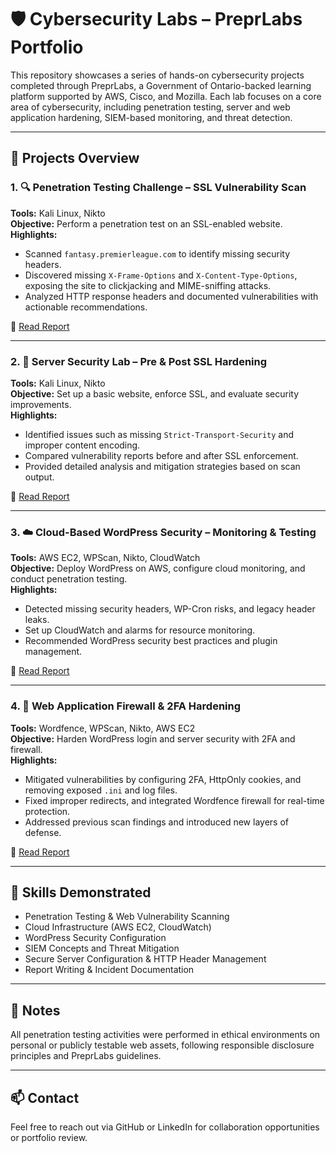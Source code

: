 # 🛡️ Cybersecurity Labs – PreprLabs Portfolio

This repository showcases a series of hands-on cybersecurity projects completed through PreprLabs, a Government of Ontario-backed learning platform supported by AWS, Cisco, and Mozilla. Each lab focuses on a core area of cybersecurity, including penetration testing, server and web application hardening, SIEM-based monitoring, and threat detection.

---

## 📂 Projects Overview

### 1. 🔍 Penetration Testing Challenge – SSL Vulnerability Scan
**Tools:** Kali Linux, Nikto  
**Objective:** Perform a penetration test on an SSL-enabled website.  
**Highlights:**
- Scanned `fantasy.premierleague.com` to identify missing security headers.
- Discovered missing `X-Frame-Options` and `X-Content-Type-Options`, exposing the site to clickjacking and MIME-sniffing attacks.
- Analyzed HTTP response headers and documented vulnerabilities with actionable recommendations.

📄 [Read Report](./Challenge-1_Penetration-Test.md)

---

### 2. 🔐 Server Security Lab – Pre & Post SSL Hardening
**Tools:** Kali Linux, Nikto  
**Objective:** Set up a basic website, enforce SSL, and evaluate security improvements.  
**Highlights:**
- Identified issues such as missing `Strict-Transport-Security` and improper content encoding.
- Compared vulnerability reports before and after SSL enforcement.
- Provided detailed analysis and mitigation strategies based on scan output.

📄 [Read Report](./Challenge-2_Server-Security.md)

---

### 3. ☁️ Cloud-Based WordPress Security – Monitoring & Testing
**Tools:** AWS EC2, WPScan, Nikto, CloudWatch  
**Objective:** Deploy WordPress on AWS, configure cloud monitoring, and conduct penetration testing.  
**Highlights:**
- Detected missing security headers, WP-Cron risks, and legacy header leaks.
- Set up CloudWatch and alarms for resource monitoring.
- Recommended WordPress security best practices and plugin management.

📄 [Read Report](./Challenge-3_WordPress-Cloud-Security.md)

---

### 4. 🧱 Web Application Firewall & 2FA Hardening
**Tools:** Wordfence, WPScan, Nikto, AWS EC2  
**Objective:** Harden WordPress login and server security with 2FA and firewall.  
**Highlights:**
- Mitigated vulnerabilities by configuring 2FA, HttpOnly cookies, and removing exposed `.ini` and log files.
- Fixed improper redirects, and integrated Wordfence firewall for real-time protection.
- Addressed previous scan findings and introduced new layers of defense.

📄 [Read Report](./Challenge-4_Firewall-2FA.md)

---

## 🔧 Skills Demonstrated

- Penetration Testing & Web Vulnerability Scanning
- Cloud Infrastructure (AWS EC2, CloudWatch)
- WordPress Security Configuration
- SIEM Concepts and Threat Mitigation
- Secure Server Configuration & HTTP Header Management
- Report Writing & Incident Documentation

---

## 📌 Notes

All penetration testing activities were performed in ethical environments on personal or publicly testable web assets, following responsible disclosure principles and PreprLabs guidelines.

---

## 📫 Contact

Feel free to reach out via GitHub or LinkedIn for collaboration opportunities or portfolio review.
